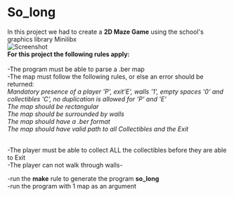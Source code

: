 # So_long
In this project we had to create a **2D Maze Game** using the school's graphics library Minilibx<br />
![Screenshot](https://github.com/[username]/[reponame]/blob/[branch]/image.jpg?raw=true) <br />
**For this project the following rules apply:**<br /><br />
-The program must be able to parse a .ber map<br />
-The map must follow the following rules, or else an error should be returned:<br />
*Mandatory presence of a player 'P', exit'E', walls '1', empty spaces '0' and collectibles 'C', no duplication is allowed for 'P' and 'E'*<br />
*The map should be rectangular*<br />
*The map should be surrounded by walls*<br />
*The map should have a .ber format*<br />
*The map should have valid path to all Collectibles and the Exit*<br /><br />

-The player must be able to collect ALL the collectibles before they are able to Exit<br />
-The player can not walk through walls-<br />

-run the **make** rule to generate the program **so_long**<br />
-run the program with 1 map as an argument<br />

